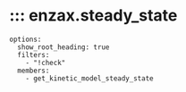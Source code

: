 #  ::: enzax.steady_state
    options:
      show_root_heading: true
      filters:
        - "!check"
      members:
        - get_kinetic_model_steady_state
